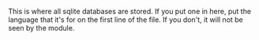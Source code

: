 This is where all sqlite databases are stored. If you put one in here, put the language that it's for on the first line of the file. If you don't, it will not be seen by the module.